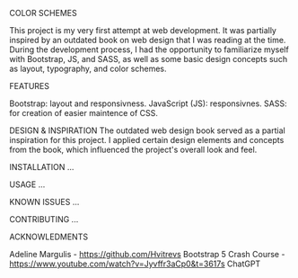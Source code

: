 

COLOR SCHEMES

This project is my very first attempt at web development. It was partially inspired by an outdated book on web design that I was reading at the time. During the development process, I had the opportunity to familiarize myself with Bootstrap, JS, and SASS, as well as some basic design concepts such as layout, typography, and color schemes.

FEATURES

Bootstrap: layout and responsivness.
JavaScript (JS): responsivnes.
SASS: for creation of easier maintence of CSS.
 

DESIGN & INSPIRATION
The outdated web design book served as a partial inspiration for this project. I applied certain design elements and concepts from the book, which influenced the project's overall look and feel.

INSTALLATION
...

USAGE
...

KNOWN ISSUES 
...

CONTRIBUTING
...

ACKNOWLEDMENTS

Adeline Margulis  -  https://github.com/Hvitrevs
Bootstrap 5 Crash Course  -   https://www.youtube.com/watch?v=Jyvffr3aCp0&t=3617s
ChatGPT

